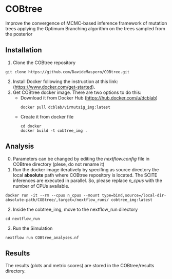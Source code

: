 # COBtree
Improve the convergence of MCMC-based inference framework  of mutation trees applying the Optimum Branching algorithm on the trees sampled from the posterior


## Installation
1. Clone the COBtree repository
```
git clone https://github.com/DavideMaspero/COBtree.git
```
2. Install Docker following the instruction at this link: (https://www.docker.com/get-started).
3. Get COBtree docker image. There are two options to do this:
   - Download it from Docker Hub (https://hub.docker.com/u/dcblab)
     ```
     docker pull dcblab/virmutsig_img:latest
     ```
   - Create it from docker file
     ```
     cd docker
     docker build -t cobtree_img .
     ```
## Analysis
0. Parameters can be changed by editing the *nextflow.config* file in COBtree directory (plese, do not rename it)
1. Run the docker image iteratively by specifing as source directory the local **absolute** path where COBtree repository is located. The SCITE inferences are executed in parallel. So, please replace *n_cpus* with the number of CPUs available. 
```
docker run -it --rm --cpus n_cpus --mount type=bind,source=/local-dir-absolute-path/COBtree/,target=/nextflow_runs/ cobtree_img:latest
```
2. Inside the cobtree_img, move to the nextflow_run directory
```
cd nextflow_run
```
3. Run the Simulation
```
nextflow run COBtree_analyses.nf
```
## Results
The results (plots and metric scores) are stored in the COBtree/results directory.  
